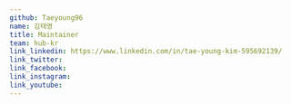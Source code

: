 ```yaml
---
github: Taeyoung96
name: 김태영
title: Maintainer
team: hub-kr
link_linkedin: https://www.linkedin.com/in/tae-young-kim-595692139/
link_twitter:
link_facebook:
link_instagram:
link_youtube:
---
```

